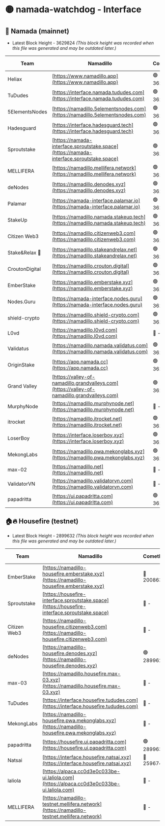 # 🟡 namada-watchdog - Interface

## 🚀 Namada (mainnet)
- Latest Block Height - 3629824 *(This block height was recorded when this file was generated and may be outdated later.)*

| Team | Namadillo | CometBFT | Indexer | MASP Indexer |
|-|-|-|-|-|
| Heliax | [https://www.namadillo.app](https://www.namadillo.app) | 🟢 3629802 | 🟢 3629802 | 🟢 3629802 |
| TuDudes | [https://interface.namada.tududes.com](https://interface.namada.tududes.com) | 🟢 3629803 | 🟢 3629802 | 🟢 3629802 |
| 5ElementsNodes | [https://namadillo.5elementsnodes.com](https://namadillo.5elementsnodes.com) | 🟢 3629803 | 🟢 3629803 | 🟢 3629803 |
| Hadesguard | [https://interface.hadesguard.tech](https://interface.hadesguard.tech) | 🟢 3629804 | 🟢 3629804 | 🟢 3629803 |
| Sproutstake | [https://namada-interface.sproutstake.space](https://namada-interface.sproutstake.space) | 🟢 3629804 | 🟢 3629804 | 🟢 3629805 |
| MELLIFERA | [https://namadillo.mellifera.network](https://namadillo.mellifera.network) | 🟢 3629805 | 🟢 3629805 | 🟢 3629806 |
| deNodes | [https://namadillo.denodes.xyz](https://namadillo.denodes.xyz) | 🟢 3629806 | 🟢 3629806 | 🟢 3629806 |
| Palamar | [https://namada-interface.palamar.io](https://namada-interface.palamar.io) | 🟢 3629807 | 🟢 3629807 | 🟢 3629807 |
| StakeUp | [https://namadillo.namada.stakeup.tech](https://namadillo.namada.stakeup.tech) | 🟢 3629808 | 🟢 3629808 | 🟢 3629808 |
| Citizen Web3 | [https://namadillo.citizenweb3.com](https://namadillo.citizenweb3.com) | 🟢 3629809 | 🟢 3629808 | 🟢 3629809 |
| Stake&Relax 🦥 | [https://namadillo.stakeandrelax.net](https://namadillo.stakeandrelax.net) | 🟢 3629809 | 🟢 3629809 | 🟢 3629809 |
| CroutonDigital | [https://namadillo.crouton.digital](https://namadillo.crouton.digital) | 🟢 3629810 | 🟢 3629810 | 🟢 3629810 |
| EmberStake | [https://namadillo.emberstake.xyz](https://namadillo.emberstake.xyz) | 🟢 3629811 | 🟢 3629810 | 🟢 3629810 |
| Nodes.Guru | [https://namada-interface.nodes.guru](https://namada-interface.nodes.guru) | 🟢 3629811 | 🟢 3629811 | 🟢 3629811 |
| shield-crypto | [https://namadillo.shield-crypto.com](https://namadillo.shield-crypto.com) | 🟢 3629812 | 🟢 3629812 | 🟢 3629812 |
| L0vd | [https://namadillo.l0vd.com](https://namadillo.l0vd.com) | 🔴 - | 🔴 - | 🔴 - |
| Validatus | [https://namadillo.namada.validatus.com](https://namadillo.namada.validatus.com) | 🟢 3629815 | 🟢 3629815 | 🟢 3629815 |
| OriginStake | [https://app.namada.cc](https://app.namada.cc) | 🟢 3629816 | 🟢 3629815 | 🟢 3629815 |
| Grand Valley | [https://valley-of-namadillo.grandvalleys.com](https://valley-of-namadillo.grandvalleys.com) | 🟢 3629816 | 🟢 3629815 | 🟢 3629816 |
| MurphyNode | [https://namadillo.murphynode.net](https://namadillo.murphynode.net) | 🔴 - | 🔴 - | 🔴 - |
| itrocket | [https://namadillo.itrocket.net](https://namadillo.itrocket.net) | 🟢 3629818 | 🟢 3629818 | 🟢 3629818 |
| LoserBoy | [https://interface.loserboy.xyz](https://interface.loserboy.xyz) | 🟢 3629819 | 🟢 3629818 | 🟢 3629818 |
| MekongLabs | [https://namadillo.pwa.mekonglabs.xyz](https://namadillo.pwa.mekonglabs.xyz) | 🟢 3629819 | 🟢 3629819 | 🟢 3629819 |
| max-02 | [https://namadillo.net](https://namadillo.net) | 🔴 - | 🔴 - | 🔴 - |
| ValidatorVN | [https://namadillo.validatorvn.com](https://namadillo.validatorvn.com) | 🔴 - | 🔴 - | 🔴 - |
| papadritta | [https://ui.papadritta.com](https://ui.papadritta.com) | 🟢 3629824 | 🟢 3629824 | 🟢 3629823 |

## 🏠🔥 Housefire (testnet)
- Latest Block Height - 2899632 *(This block height was recorded when this file was generated and may be outdated later.)*

| Team | Namadillo | CometBFT | Indexer | MASP Indexer |
|-|-|-|-|-|
| EmberStake | [https://namadillo-housefire.emberstake.xyz](https://namadillo-housefire.emberstake.xyz) | 🔴 2008636 | 🔴 - | 🔴 - |
| Sproutstake | [https://housefire-interface.sproutstake.space](https://housefire-interface.sproutstake.space) | 🔴 - | 🔴 - | 🔴 - |
| Citizen Web3 | [https://namadillo-housefire.citizenweb3.com](https://namadillo-housefire.citizenweb3.com) | 🔴 - | 🔴 - | 🔴 - |
| deNodes | [https://namadillo-housefire.denodes.xyz](https://namadillo-housefire.denodes.xyz) | 🟢 2899621 | 🟢 2899621 | 🟢 2899621 |
| max-03 | [https://namadillo.housefire.max-03.xyz](https://namadillo.housefire.max-03.xyz) | 🔴 - | 🔴 - | 🔴 - |
| TuDudes | [https://interface.housefire.tududes.com](https://interface.housefire.tududes.com) | 🔴 - | 🔴 2871048 | 🔴 2871048 |
| MekongLabs | [https://namadillo-housefire.pwa.mekonglabs.xyz](https://namadillo-housefire.pwa.mekonglabs.xyz) | 🔴 - | 🔴 2871048 | 🔴 2871048 |
| papadritta | [https://housefire.ui.papadritta.com](https://housefire.ui.papadritta.com) | 🟢 2899632 | 🟢 2899632 | 🟢 2899632 |
| Natsai | [https://interface.housefire.natsai.xyz](https://interface.housefire.natsai.xyz) | 🔴 2596741 | 🔴 2596741 | 🔴 2596741 |
| laliola | [https://alpaca.cc0d3e0c033be-ui.laliola.com](https://alpaca.cc0d3e0c033be-ui.laliola.com) | 🔴 - | 🔴 - | 🔴 - |
| MELLIFERA | [https://namadillo-testnet.mellifera.network](https://namadillo-testnet.mellifera.network) | 🔴 - | 🔴 2778001 | 🔴 2607259 |

